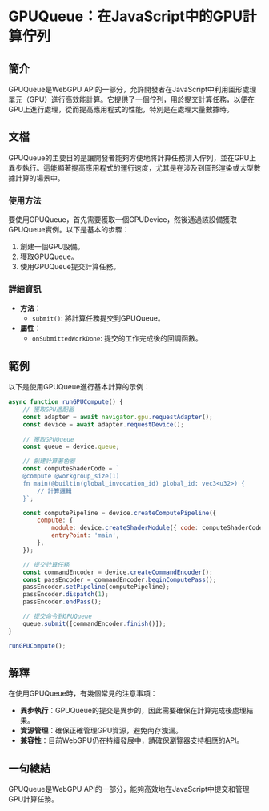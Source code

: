 <!--
Meta Description: # GPUQueue：在JavaScript中的GPU計算佇列 ## 簡介 GPUQueue是WebGPU API的一部分，允許開發者在JavaScript中利用圖形處理單元（GPU）進行高效能計算。它提供了一個佇列，用於提交計算任務，以便在GPU上進行處理，從而提高應用程式的性能，特別是在處理大量...
Meta Keywords: const, device, passencoder, queue, commandencoder
-->

# GPUQueue：在JavaScript中的GPU計算佇列

## 簡介
GPUQueue是WebGPU API的一部分，允許開發者在JavaScript中利用圖形處理單元（GPU）進行高效能計算。它提供了一個佇列，用於提交計算任務，以便在GPU上進行處理，從而提高應用程式的性能，特別是在處理大量數據時。

## 文檔
GPUQueue的主要目的是讓開發者能夠方便地將計算任務排入佇列，並在GPU上異步執行。這能顯著提高應用程式的運行速度，尤其是在涉及到圖形渲染或大型數據計算的場景中。

### 使用方法
要使用GPUQueue，首先需要獲取一個GPUDevice，然後通過該設備獲取GPUQueue實例。以下是基本的步驟：

1. 創建一個GPU設備。
2. 獲取GPUQueue。
3. 使用GPUQueue提交計算任務。

### 詳細資訊
- **方法**：
  - `submit()`: 將計算任務提交到GPUQueue。
- **屬性**：
  - `onSubmittedWorkDone`: 提交的工作完成後的回調函數。

## 範例
以下是使用GPUQueue進行基本計算的示例：

```javascript
async function runGPUCompute() {
    // 獲取GPU適配器
    const adapter = await navigator.gpu.requestAdapter();
    const device = await adapter.requestDevice();
    
    // 獲取GPUQueue
    const queue = device.queue;

    // 創建計算著色器
    const computeShaderCode = `
    @compute @workgroup_size(1)
    fn main(@builtin(global_invocation_id) global_id: vec3<u32>) {
        // 計算邏輯
    }`;

    const computePipeline = device.createComputePipeline({
        compute: {
            module: device.createShaderModule({ code: computeShaderCode }),
            entryPoint: 'main',
        },
    });

    // 提交計算任務
    const commandEncoder = device.createCommandEncoder();
    const passEncoder = commandEncoder.beginComputePass();
    passEncoder.setPipeline(computePipeline);
    passEncoder.dispatch(1);
    passEncoder.endPass();

    // 提交命令到GPUQueue
    queue.submit([commandEncoder.finish()]);
}

runGPUCompute();
```

## 解釋
在使用GPUQueue時，有幾個常見的注意事項：

- **異步執行**：GPUQueue的提交是異步的，因此需要確保在計算完成後處理結果。
- **資源管理**：確保正確管理GPU資源，避免內存洩漏。
- **兼容性**：目前WebGPU仍在持續發展中，請確保瀏覽器支持相應的API。

## 一句總結
GPUQueue是WebGPU API的一部分，能夠高效地在JavaScript中提交和管理GPU計算任務。
